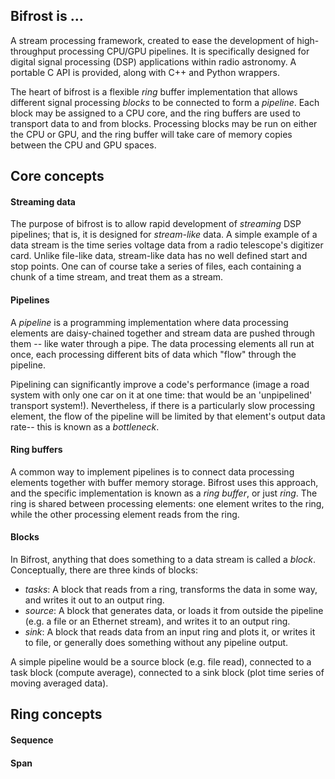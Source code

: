 ## Bifrost is ...

A stream processing framework, created to ease the development of high-throughput processing CPU/GPU pipelines. It is specifically designed for digital signal processing (DSP) applications within radio astronomy. A portable C API is provided, along with C++ and Python wrappers. 

The heart of bifrost is a flexible *ring* buffer implementation that allows different signal processing *blocks* to be connected to form a *pipeline*. Each block may be assigned to a CPU core, and the ring buffers are used to transport data to and from blocks. Processing blocks may be run on either the CPU or GPU, and the ring buffer will take care of memory copies between the CPU and GPU spaces. 

## Core concepts

#### Streaming data

The purpose of bifrost is to allow rapid development of *streaming* DSP pipelines; that is, it is designed for *stream-like* data. A simple example of a data stream is the time series voltage data from a radio telescope's digitizer card. Unlike file-like data, stream-like data has no well defined start and stop points. One can of course take a series of files, each containing a chunk of a time stream, and treat them as a stream.

#### Pipelines

A *pipeline* is a programming implementation where data processing elements are daisy-chained together and stream data are pushed through them -- like water through a pipe. The data processing elements all run at once, each processing different bits of data which "flow" through the pipeline. 

Pipelining can significantly improve a code's performance (image a road system with only one car on it at one time: that would be an 'unpipelined' transport system!). Nevertheless, if there is a particularly slow processing element, the flow of the pipeline will be limited by that element's output data rate-- this is known as a *bottleneck*. 

#### Ring buffers

A common way to implement pipelines is to connect data processing elements together with buffer memory storage. Bifrost uses this approach, and the specific implementation is known as a *ring buffer*, or just *ring*. The ring is shared between processing elements: one element writes to the ring, while the other processing element reads from the ring.

#### Blocks

In Bifrost, anything that does something to a data stream is called a *block*. Conceptually, there are three kinds of blocks:
* *tasks*: A block that reads from a ring, transforms the data in some way, and writes it out to an output ring.
* *source*: A block that generates data, or loads it from outside the pipeline (e.g. a file or an Ethernet stream), and writes it to an output ring.
* *sink*: A block that reads data from an input ring and plots it, or writes it to file, or generally does something without any pipeline output.

A simple pipeline would be a source block (e.g. file read), connected to a task block (compute average), connected to a sink block (plot time series of moving averaged data).


## Ring concepts

#### Sequence

#### Span
